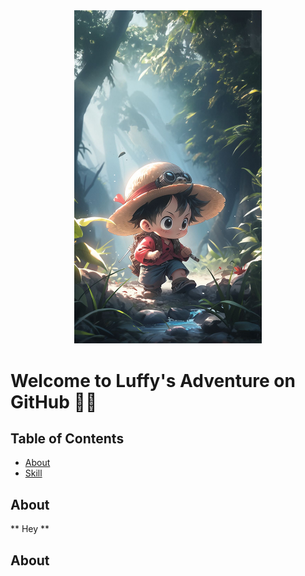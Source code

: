 <div align="center">
<img src="logo.jpeg" alt="Logo" width="300">
</div>

# Welcome to Luffy's Adventure on GitHub 🏴‍☠️

## Table of Contents

- [About](#about)
- [Skill](#skill)

## About <a name = "about"></a>

** Hey **

## About <a name = "about"></a>

